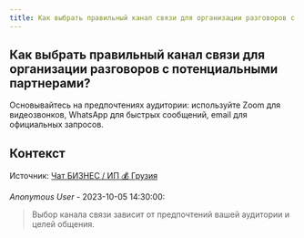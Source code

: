 ```yaml
---
title: Как выбрать правильный канал связи для организации разговоров с потенциальными партнерами?
---
```


## Как выбрать правильный канал связи для организации разговоров с потенциальными партнерами?

Основывайтесь на предпочтениях аудитории: используйте Zoom для видеозвонков, WhatsApp для быстрых сообщений, email для официальных запросов.

## Контекст

Источник: [Чат БИЗНЕС / ИП 💰 Грузия](https://t.me/ip_ge)

_Anonymous User_ - 2023-10-05 14:30:00:

> Выбор канала связи зависит от предпочтений вашей аудитории и целей общения.
